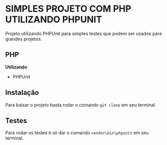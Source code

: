 # SIMPLES PROJETO COM PHP UTILIZANDO PHPUNIT
Projeto utilizando PHPUnit para simples testes que podem ser usados para grandes projetos.

## PHP

**Utilizando**
* PHPUnit

## Instalação
Para baixar o projeto basta rodar o comando `git clone` em seu terminal.

## Testes
Para rodar os testes é só dar o comando `vendor\bin\phpunit` em seu terminal.
